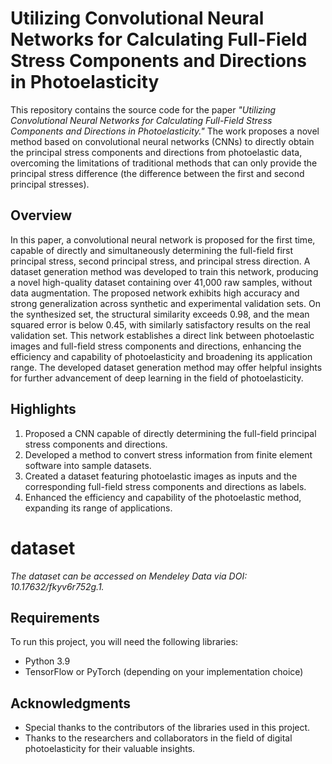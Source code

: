 # Utilizing Convolutional Neural Networks for Calculating Full-Field Stress Components and Directions in Photoelasticity

This repository contains the source code for the paper *"Utilizing Convolutional Neural Networks for Calculating Full-Field Stress Components and Directions in Photoelasticity."* The work proposes a novel method based on convolutional neural networks (CNNs) to directly obtain the principal stress components and directions from photoelastic data, overcoming the limitations of traditional methods that can only provide the principal stress difference (the difference between the first and second principal stresses).

## Overview

In this paper, a convolutional neural network is proposed for the first time, capable of directly and simultaneously determining the full-field first principal stress, second principal stress, and principal stress direction. A dataset generation method was developed to train this network, producing a novel high-quality dataset containing over 41,000 raw samples, without data augmentation. The proposed network exhibits high accuracy and strong generalization across synthetic and experimental validation sets. On the synthesized set, the structural similarity exceeds 0.98, and the mean squared error is below 0.45, with similarly satisfactory results on the real validation set. This network establishes a direct link between photoelastic images and full-field stress components and directions, enhancing the efficiency and capability of photoelasticity and broadening its application range. The developed dataset generation method may offer helpful insights for further advancement of deep learning in the field of photoelasticity.

## Highlights

1.	Proposed a CNN capable of directly determining the full-field principal stress components and directions.
2.	Developed a method to convert stress information from finite element software into sample datasets.
3.	Created a dataset featuring photoelastic images as inputs and the corresponding full-field stress components and directions as labels.
4.	Enhanced the efficiency and capability of the photoelastic method, expanding its range of applications.

# dataset
*The dataset can be accessed on Mendeley Data via DOI: 10.17632/fkyv6r752g.1.*

## Requirements

To run this project, you will need the following libraries:

- Python 3.9
- TensorFlow or PyTorch (depending on your implementation choice)


## Acknowledgments

- Special thanks to the contributors of the libraries used in this project.
- Thanks to the researchers and collaborators in the field of digital photoelasticity for their valuable insights.
